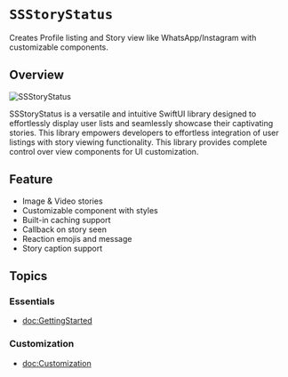# ``SSStoryStatus``

Creates Profile listing and Story view like WhatsApp/Instagram with customizable components.

## Overview

![SSStoryStatus](banner.png)

SSStoryStatus is a versatile and intuitive SwiftUI library designed to effortlessly display user lists and seamlessly showcase their captivating stories. This library empowers developers to effortless integration of user listings with story viewing functionality. This library provides complete control over view components for UI customization.

## Feature

- Image & Video stories
- Customizable component with styles
- Built-in caching support
- Callback on story seen
- Reaction emojis and message
- Story caption support

## Topics

### Essentials

- <doc:GettingStarted>

### Customization

- <doc:Customization>

